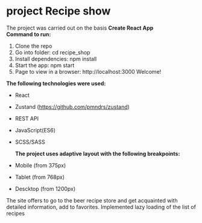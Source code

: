 # **project Recipe show**

The project was carried out on the basis **Create React App** </br>
**Command to run:** 
1. Clone the repo
2. Go into folder: cd recipe_shop
3. Install dependencies: npm install
4. Start the app: npm start
5. Page to view in a browser: http://localhost:3000
Welcome!

**The following technologies were used:**
- React
- Zustand (https://github.com/pmndrs/zustand)
- REST API
- JavaScript(ES6)
- SCSS/SASS

  **The project uses adaptive layout with the following breakpoints:**
- Mobile (from 375px)
- Tablet (from 768px)
- Descktop (from 1200px)

The site offers to go to the beer recipe store and get acquainted with detailed information, add to favorites. Implemented lazy loading of the list of recipes
